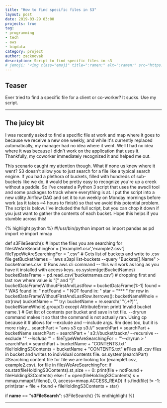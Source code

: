 ```yaml
---
title: "How to find specific files in S3"
layout: post
date: 2019-03-29 03:00
projects: true
tag:
- programming
- tech
- aws
- bigdata
category: project
author: zacknovak
description: Script to find specific files in s3
# jemoji: '<img class="emoji" title=":ramen:" alt=":ramen:" src="https://assets.github.com/images/icons/emoji/unicode/1f35c.png" height="20" width="20" align="absmiddle">'
---
```


## Teaser

Ever tried to find a specific file for a client or co-worker? It sucks. Use my script.

---

## The juicy bit

I was recently asked to find a specific file at work and map where it goes to because we receive a new one weekly, and while it's currently replaced automatically, my manager had no idea where it went. Well I had no idea where it was because I didn't work on the application that uses it. Thankfully, my coworker immediately recognized it and helped me out. 

This scenario caught my attention though. What if none us knew where it went? S3 doesn't allow you to just search for a file like a typical search engine. If you had a plethora of buckets, filled with hundreds of sub-buckets like we do, it would be pretty easy to recognize you're up a creek without a paddle. So I've created a Python 3 script that uses the awscli tool and some packages to track where everything is at. I put the script into a new utility Airflow DAG and set it to run weekly on Monday mornings before work (as it takes ~4 hours to finish) so that we avoid this potential problem. The script is below. I've included the full script, but you can chop it down if you just want to gather the contents of each bucket. Hope this helps if you stumble across this!

{% highlight python %}
#!/usr/bin/python
import os
import pandas as pd
import re
import mmap

def s3FileSearch():
    # input the files you are searching for    
    filesWeAreSearchingFor = ['example1.csv','example2.csv']
    fileTypeWeAreSearchingFor = ".csv"
    # Gets list of buckets and write to .csv file
    getBucketNames = 'aws s3api list-buckets --query "Buckets[].Name" > bucketnames.csv'
    # Runs aws cli command -- this will work as long as you have it installed with access keys.
    os.system(getBucketNames)
    bucketDataFrame = pd.read_csv('bucketnames.csv')
    # dropping first and last row where value is "[" and "]"
    bucketDataFrameWithoutFirstAndLastRow = bucketDataFrame[1:-1]
    found = " WAS found in: "
    notFound = " NOT found in: "
    star = "*** "
    for row in bucketDataFrameWithoutFirstAndLastRow.iterrows():
        bucketNameWhole = str(row)
        bucketName = ""
        try:
                bucketName = re.search('    "(.+?)"', bucketNameWhole).group(1)
        except AttributeError:
               print('Invalid bucket name.')
        # Get list of contents per bucket and save in txt file. --dryrun command makes it so that the command is not actually ran. Using cp because it 
        # allows for --exclude and --include args. Rm does too, but it is more risky...
        searchPart = "aws s3 cp s3://"
        searchPart = searchPart + bucketName
        searchPart = searchPart + ' s3://bucket/zackn/ --recursive --exclude "*" --include "*' + fileTypeWeAreSearchingFor + '"--dryrun > '
        searchPart = searchPart + bucketName + "CONTENTS.txt"
        fileHoldingS3Contents = bucketName + "CONTENTS.txt"
        #Files all .csv files in bucket and writes to individual contents file.
        os.system(searchPart)
        #Searching content file for file we are looking for (example1.csv, example2.csv).
        for file in filesWeAreSearchingFor:
                if os.stat(fileHoldingS3Contents).st_size == 0:
                        print(file + notFound + fileHoldingS3Contents)
                else:
                        f = open(fileHoldingS3Contents)
                        s = mmap.mmap(f.fileno(), 0, access=mmap.ACCESS_READ)
                        if s.find(file) != -1:
                                print(star + file + found + fileHoldingS3Contents + star)

if __name__ == "__s3FileSearch__":
    s3FileSearch()
{% endhighlight %}

---

[1]: http://daringfireball.net/projects/markdown/
[2]: http://www.fileformat.info/info/unicode/char/2163/index.htm
[3]: http://www.markitdown.net/
[4]: http://daringfireball.net/projects/markdown/basics
[5]: http://daringfireball.net/projects/markdown/syntax
[6]: http://kune.fr/wp-content/uploads/2013/10/ghost-blog.jpg
